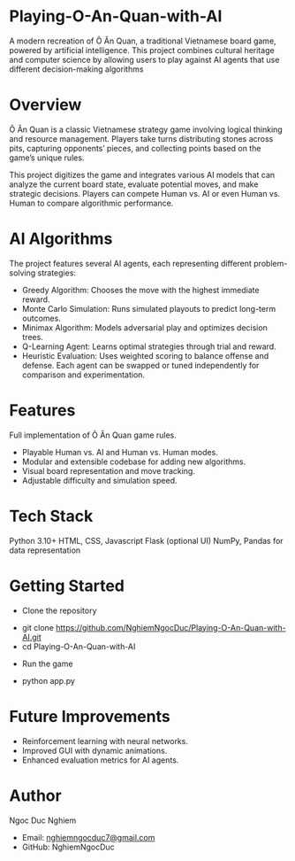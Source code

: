 # Playing-O-An-Quan-with-AI
A modern recreation of Ô Ăn Quan, a traditional Vietnamese board game, powered by artificial intelligence. This project combines cultural heritage and computer science by allowing users to play against AI agents that use different decision-making algorithms

# Overview
Ô Ăn Quan is a classic Vietnamese strategy game involving logical thinking and resource management. Players take turns distributing stones across pits, capturing opponents’ pieces, and collecting points based on the game’s unique rules.

This project digitizes the game and integrates various AI models that can analyze the current board state, evaluate potential moves, and make strategic decisions. Players can compete Human vs. AI or even Human vs. Human to compare algorithmic performance.

# AI Algorithms
The project features several AI agents, each representing different problem-solving strategies:
- Greedy Algorithm: Chooses the move with the highest immediate reward.
- Monte Carlo Simulation: Runs simulated playouts to predict long-term outcomes.
- Minimax Algorithm: Models adversarial play and optimizes decision trees.
- Q-Learning Agent: Learns optimal strategies through trial and reward.
- Heuristic Evaluation: Uses weighted scoring to balance offense and defense.
Each agent can be swapped or tuned independently for comparison and experimentation.

# Features
Full implementation of Ô Ăn Quan game rules.
- Playable Human vs. AI and Human vs. Human modes.
- Modular and extensible codebase for adding new algorithms.
- Visual board representation and move tracking.
- Adjustable difficulty and simulation speed.

# Tech Stack
Python 3.10+
HTML, CSS, Javascript
Flask (optional UI)
NumPy, Pandas for data representation

# Getting Started
- Clone the repository
+ git clone https://github.com/NghiemNgocDuc/Playing-O-An-Quan-with-AI.git
+ cd Playing-O-An-Quan-with-AI
- Run the game
+ python app.py

# Future Improvements
- Reinforcement learning with neural networks.
- Improved GUI with dynamic animations.
- Enhanced evaluation metrics for AI agents.

# Author
Ngoc Duc Nghiem
- Email: nghiemngocduc7@gmail.com
- GitHub: NghiemNgocDuc

